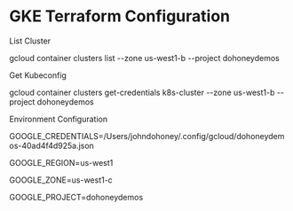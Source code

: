 # GKE Terraform Configuration

List Cluster

gcloud container clusters list --zone us-west1-b --project dohoneydemos

Get Kubeconfig

gcloud container clusters get-credentials k8s-cluster --zone us-west1-b --project dohoneydemos

Environment Configuration

GOOGLE_CREDENTIALS=/Users/johndohoney/.config/gcloud/dohoneydemos-40ad4f4d925a.json

GOOGLE_REGION=us-west1

GOOGLE_ZONE=us-west1-c

GOOGLE_PROJECT=dohoneydemos

